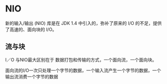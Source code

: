 # NIO
新的输入/输出 (NIO) 库是在 JDK 1.4 中引入的，弥补了原来的 I/O 的不足，提供了高速的、面向块的 I/O。

## 流与块
I／O 与NIO最大区别在于 数据打包和传输的方式，一个面向流，一个面向块。

面向流的I/O一次只处理一个字节的数据，一个输入流产生一个字节的数据，一个输出流消费一个字节的数据